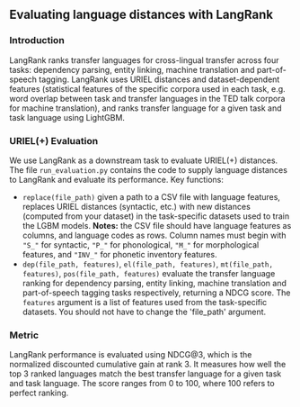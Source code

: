 ## Evaluating language distances with LangRank

### Introduction

LangRank ranks transfer languages for cross-lingual transfer across four tasks: dependency parsing, entity linking, machine translation and part-of-speech tagging.
LangRank uses URIEL distances and dataset-dependent features (statistical features of the specific corpora used in each task, e.g. word overlap between task and transfer languages in the TED talk corpora for machine translation), and ranks transfer language for a given task and task language using LightGBM.

### URIEL(+) Evaluation

We use LangRank as a downstream task to evaluate URIEL(+) distances. The file `run_evaluation.py` contains the code to supply language distances to LangRank and evaluate its performance.
Key functions:
- `replace(file_path)` given a path to a CSV file with language features, replaces URIEL distances (syntactic, etc.) with new distances (computed from your dataset) in the task-specific datasets used to train the LGBM models. **Notes:** the CSV file should have language features as columns, and language codes as rows. Column names must begin with `"S_"` for syntactic, `"P_"` for phonological, `"M_"` for morphological features, and `"INV_"` for phonetic inventory features.
- `dep(file_path, features)`, `el(file_path, features)`, `mt(file_path, features)`, `pos(file_path, features)` evaluate the transfer language ranking for dependency parsing, entity linking, machine translation and part-of-speech tagging tasks respectively, returning a NDCG score. The `features` argument is a list of features used from the task-specific datasets. You should not have to change the 'file_path' argument.

### Metric

LangRank performance is evaluated using NDCG@3, which is the normalized discounted cumulative gain at rank 3. It measures how well the top 3 ranked languages match the best transfer language for a given task and task language.
The score ranges from 0 to 100, where 100 refers to perfect ranking.